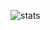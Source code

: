 ![stats](https://github-readme-stats.vercel.app/api?username=angrymouse&theme=gruvbox&show_icons=true)
